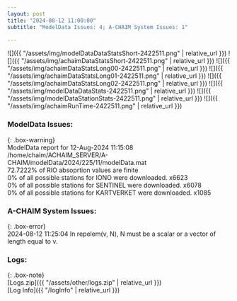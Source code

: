 ```yaml
---
layout: post
title: "2024-08-12 11:00:00"
subtitle: "ModelData Issues: 4; A-CHAIM System Issues: 1"

---
```


![]({{ "/assets/img/modelDataDataStatsShort-2422511.png" | relative_url }})
![]({{ "/assets/img/achaimDataStatsShort-2422511.png" | relative_url }})
![]({{ "/assets/img/achaimDataStatsLong00-2422511.png" | relative_url }})
![]({{ "/assets/img/achaimDataStatsLong01-2422511.png" | relative_url }})
![]({{ "/assets/img/achaimDataStatsLong02-2422511.png" | relative_url }})
![]({{ "/assets/img/modelDataDataStats-2422511.png" | relative_url }})
![]({{ "/assets/img/modelDataStationStats-2422511.png" | relative_url }})
![]({{ "/assets/img/achaimRunTime-2422511.png" | relative_url }})


### ModelData Issues:  
  
{: .box-warning}  
 ModelData report for 12-Aug-2024 11:15:08   
 /home/chaim/ACHAIM_SERVER/A-CHAIM/modelData/2024/225/11/modelData.mat   
 72.7222% of RIO absoprtion values are finite   
 0% of all possible stations for IONO were downloaded. x6623   
 0% of all possible stations for SENTINEL were downloaded. x6078   
 0% of all possible stations for KARTVERKET were downloaded. x1085   
  
### A-CHAIM System Issues:  
  
{: .box-error}  
2024-08-12 11:25:04 In repelem(v, N), N must be a scalar or a vector of length equal to v.  

### Logs:  
  
{: .box-note}  
[Logs.zip]({{ "/assets/other/logs.zip" | relative_url }})  
[Log Info]({{ "/logInfo" | relative_url }})  

